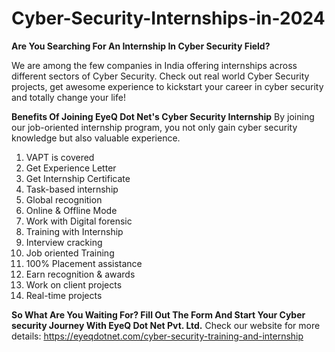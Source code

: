 # Cyber-Security-Internships-in-2024

**Are You Searching For An Internship In Cyber Security Field?**

We are among the few companies in India offering internships across different sectors of Cyber Security. Check out real world Cyber Security projects, get awesome experience to kickstart your career in cyber security and totally change your life!

**Benefits Of Joining EyeQ Dot Net's Cyber Security Internship**
By joining our job-oriented internship program, you not only gain cyber security knowledge but also valuable experience.

1. VAPT is covered
2. Get Experience Letter
3. Get Internship Certificate
4. Task-based internship
5. Global recognition
6. Online & Offline Mode
7. Work with Digital forensic
8. Training with Internship
9. Interview cracking
10. Job oriented Training
11. 100% Placement assistance
12. Earn recognition & awards
13. Work on client projects
14. Real-time projects

**So What Are You Waiting For? Fill Out The Form And Start Your Cyber security Journey With EyeQ Dot Net Pvt. Ltd.**
Check our website for more details: https://eyeqdotnet.com/cyber-security-training-and-internship
